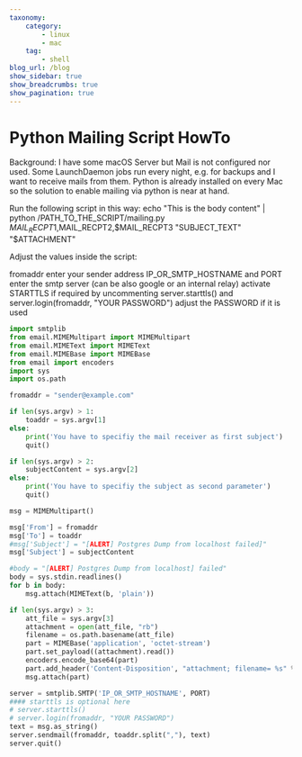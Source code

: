 ```yaml
---
taxonomy:
    category:
        - linux
        - mac
    tag:
        - shell
blog_url: /blog
show_sidebar: true
show_breadcrumbs: true
show_pagination: true
---
```

# Python Mailing Script HowTo

Background:
I have some macOS Server but Mail is not configured nor used. Some LaunchDaemon jobs run every night, e.g. for backups and I want to receive mails from them. Python is already installed on every Mac so the solution to enable mailing via python is near at hand.

Run the following script in this way:
echo "This is the body content" | python /PATH_TO_THE_SCRIPT/mailing.py $MAIL_RECPT1,$MAIL_RECPT2,$MAIL_RECPT3 "SUBJECT_TEXT" "$ATTACHMENT"

Adjust the values inside the script:

fromaddr enter your sender address
IP_OR_SMTP_HOSTNAME and PORT enter the smtp server (can be also google or an internal relay)
activate STARTTLS if required by uncommenting server.starttls() and server.login(fromaddr, "YOUR PASSWORD")
adjust the PASSWORD if it is used

```python
import smtplib
from email.MIMEMultipart import MIMEMultipart
from email.MIMEText import MIMEText
from email.MIMEBase import MIMEBase
from email import encoders
import sys
import os.path

fromaddr = "sender@example.com"

if len(sys.argv) > 1:
    toaddr = sys.argv[1]
else:
    print('You have to specifiy the mail receiver as first subject')
    quit()

if len(sys.argv) > 2:
    subjectContent = sys.argv[2]
else:
    print('You have to specifiy the subject as second parameter')
    quit()

msg = MIMEMultipart()

msg['From'] = fromaddr
msg['To'] = toaddr
#msg['Subject'] = "[ALERT] Postgres Dump from localhost failed]"
msg['Subject'] = subjectContent

#body = "[ALERT] Postgres Dump from localhost] failed"
body = sys.stdin.readlines()
for b in body:
    msg.attach(MIMEText(b, 'plain'))

if len(sys.argv) > 3:
    att_file = sys.argv[3]
    attachment = open(att_file, "rb")
    filename = os.path.basename(att_file)
    part = MIMEBase('application', 'octet-stream')
    part.set_payload((attachment).read())
    encoders.encode_base64(part)
    part.add_header('Content-Disposition', "attachment; filename= %s" % filename)
    msg.attach(part)

server = smtplib.SMTP('IP_OR_SMTP_HOSTNAME', PORT)
#### starttls is optional here
# server.starttls()
# server.login(fromaddr, "YOUR PASSWORD")
text = msg.as_string()
server.sendmail(fromaddr, toaddr.split(","), text)
server.quit()
```
